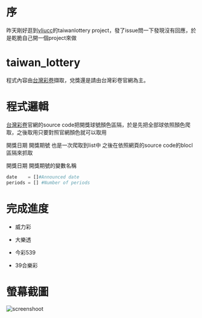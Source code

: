 # 序
昨天剛好逛到[vliucc](https://github.com/vliucc/taiwanlottery)的taiwanlottery project，發了issue問一下發現沒有回應，於是乾脆自己開一個project來做

# taiwan_lottery

程式內容由[台灣彩卷](http://www.taiwanlottery.com.tw/index_new.aspx)擷取，兌獎還是請由台灣彩卷官網為主。

# 程式邏輯

[台灣彩卷](http://www.taiwanlottery.com.tw/index_new.aspx)官網的source code把開獎球號顏色區隔，於是先把全部球依照顏色爬取，之後取用只要對照官網顏色就可以取用

開獎日期 開獎期號 也是一次爬取到list中 之後在依照網頁的source code的blocl區隔來抓取

開獎日期 開獎期號的變數名稱
```python
date    = []#Announced date
periods = [] #Number of periods
```
# 完成進度

- 威力彩

- 大樂透

- 今彩539

- 39合樂彩

# 螢幕截圖

![screenshoot](https://i.imgur.com/undefined.png)
